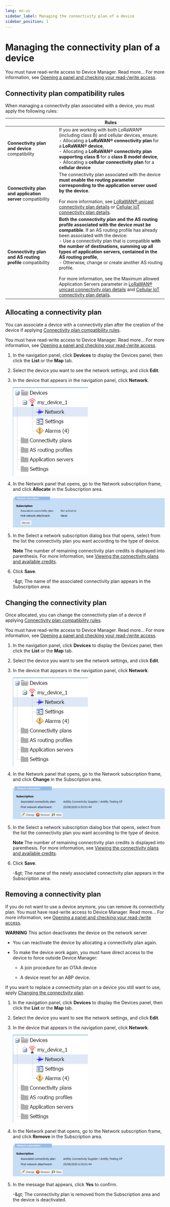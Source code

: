 ```yaml
---
lang: en-us
sidebar_label: Managing the connectivity plan of a device
sidebar_position: 1
---
```


# Managing the connectivity plan of a device

You must have read-write access to Device Manager. Read more\... For
more information, see [Opening a panel and checking your read-/write access](../use-interface.md#opening-a-panel-and-checking-your-read-write-access).

## Connectivity plan compatibility rules

When managing a connectivity plan associated with a device, you must
apply the following rules:

|    | Rules |
| -- | -- |
| **Connectivity plan and device** compatibility | If you are working with both LoRaWAN® (including class B) and cellular devices, ensure: <br/>- Allocating a **LoRaWAN® connectivity plan** for a **LoRaWAN® device**,<br/>- Allocating a **LoRaWAN® connectivity plan supporting class B** for a **class B model device**,<br/>- Allocating a **cellular connectivity plan** for a **cellular device** |
| **Connectivity plan and application server** compatibility | The connectivity plan associated with the device **must enable the routing parameter corresponding to the application server used by the device**.<br/><br/>For more information, see [LoRaWAN® unicast connectivity plan details](../reference-information.md#lorawan®-unicast-connectivity-plan-details) or [Cellular IoT connectivity plan details](../reference-information.md#cellular-iot-connectivity-plan-details).|
| **Connectivity plan and AS routing profile** compatibility | **Both the connectivity plan and the AS routing profile associated with the device must be compatible**. If an AS routing profile has already been associated with the device:<br/>- Use a connectivity plan that is compatible **with the number of destinations, summing up all types of application servers, contained in the AS routing profile**,<br/>- Otherwise, change or create another AS routing profile.<br/><br/>For more information, see the Maximum allowed Application Servers parameter in [LoRaWAN® unicast connectivity plan details](../reference-information.md#lorawan®-unicast-connectivity-plan-details) and [Cellular IoT connectivity plan details](../reference-information.md#cellular-iot-connectivity-plan-details). |

## Allocating a connectivity plan

You can associate a device with a connectivity plan after the creation
of the device if applying [Connectivity plan compatibility rules](#connectivity-plan-compatibility-rules).

You must have read-write access to Device Manager. Read more\... For
more information, see [Opening a panel and checking your read-/write access](../use-interface.md#opening-a-panel-and-checking-your-read-write-access).

1.  In the navigation panel, click **Devices** to display the Devices
    panel, then click the **List** or the **Map** tab.

2.  Select the device you want to see the network settings, and click
    **Edit**.

3.  In the device that appears in the navigation panel, click
    **Network**.

    ![](./_images/opening-the-network-panel.png)

4.  In the Network panel that opens, go to the Network subscription
    frame, and click **Allocate** in the Subscription area.

    ![](./_images/allocatecp.png)

5.  In the Select a network subscription dialog box that opens, select
    from the list the connectivity plan you want according to the type
    of device.

    **Note** The number of remaining connectivity plan credits is
    displayed into parenthesis. For more information, see [Viewing the     connectivity plans and available     credits](../view-connectivity-plans.md#viewing-the-connectivity-plans-and-available-credits).

6.  Click **Save**.

    -\&gt; The name of the associated connectivity plan appears in the
    Subscription area.

## Changing the connectivity plan

Once allocated, you can change the connectivity plan of a device if
applying [Connectivity plan compatibility rules](#connectivity-plan-compatibility-rules).

You must have read-write access to Device Manager. Read more\... For
more information, see [Opening a panel and checking your read-/write access](../use-interface.md#opening-a-panel-and-checking-your-read-write-access).

1.  In the navigation panel, click **Devices** to display the Devices
    panel, then click the **List** or the **Map** tab.

2.  Select the device you want to see the network settings, and click
    **Edit**.

3.  In the device that appears in the navigation panel, click
    **Network**.

    ![](./_images/opening-the-network-panel.png)

4.  In the Network panel that opens, go to the Network subscription
    frame, and click **Change** in the Subscription area.

    ![](./_images/networksubsframechangeremove.png)

5.  In the Select a network subscription dialog box that opens, select
    from the list the connectivity plan you want according to the type
    of device.

    **Note** The number of remaining connectivity plan credits is
    displayed into parenthesis. For more information, see [Viewing the     connectivity plans and available     credits](../view-connectivity-plans.md#viewing-the-connectivity-plans-and-available-credits).

6.  Click **Save**.

    -\&gt; The name of the newly associated connectivity plan appears in
    the Subscription area.

## Removing a connectivity plan

If you do not want to use a device anymore, you can remove its
connectivity plan. You must have read-write access to Device Manager.
Read more\... For more information, see [Opening a panel and checking your read-/write access](../use-interface.md#opening-a-panel-and-checking-your-read-write-access).

**WARNING** This action deactivates the device on the network server

- You can reactivate the device by allocating a connectivity plan again.

- To make the device work again, you must have direct access to the
  device to force outside Device Manager:

  - A join procedure for an OTAA device

  - A device reset for an ABP device.

If you want to replace a connectivity plan on a device you still want to
use, apply [Changing the connectivity plan](#changing-the-connectivity-plan).

1.  In the navigation panel, click **Devices** to display the Devices
    panel, then click the **List** or the **Map** tab.

2.  Select the device you want to see the network settings, and click
    **Edit**.

3.  In the device that appears in the navigation panel, click
    **Network**.

    ![](./_images/opening-the-network-panel.png)

4.  In the Network panel that opens, go to the Network subscription
    frame, and click **Remove** in the Subscription area.

    ![](./_images/networksubsframechangeremove.png)

5.  In the message that appears, click **Yes** to confirm.

    -\&gt; The connectivity plan is removed from the Subscription area and
    the device is deactivated.
